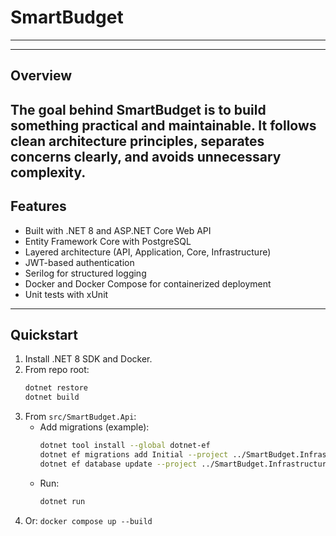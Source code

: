 # SmartBudget
---

---

## Overview

The goal behind SmartBudget is to build something practical and maintainable.
It follows clean architecture principles, separates concerns clearly, and avoids unnecessary complexity.
---
## Features

- Built with .NET 8 and ASP.NET Core Web API
- Entity Framework Core with PostgreSQL
- Layered architecture (API, Application, Core, Infrastructure)
- JWT-based authentication
- Serilog for structured logging
- Docker and Docker Compose for containerized deployment
- Unit tests with xUnit
---
## Quickstart
1. Install .NET 8 SDK and Docker.
2. From repo root:
   ```bash
   dotnet restore
   dotnet build
   ```
3. From `src/SmartBudget.Api`:
   - Add migrations (example):
     ```bash
     dotnet tool install --global dotnet-ef
     dotnet ef migrations add Initial --project ../SmartBudget.Infrastructure --startup-project .
     dotnet ef database update --project ../SmartBudget.Infrastructure --startup-project .
     ```
   - Run:
     ```bash
     dotnet run
     ```
4. Or: `docker compose up --build`